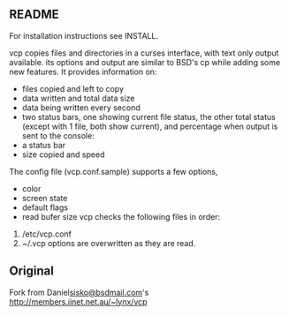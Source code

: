 README
------

For installation instructions see INSTALL.

vcp copies files and directories in a curses interface, with text only
output available. its options and output are similar to BSD's cp while
adding some new features.
It provides information on:
- files copied and left to copy
- data written and total data size
- data being written every second
- two status bars, one showing current file status, the other total status
  (except with 1 file, both show current), and percentage
when output is sent to the console:
- a status bar
- size copied and speed

The config file (vcp.conf.sample) supports a few options,
- color
- screen state
- default flags
- read bufer size
vcp checks the following files in order:
1. /etc/vcp.conf
2. ~/.vcp
options are overwritten as they are read.

## Original
Fork from Daniel<sisko@bsdmail.com>'s http://members.iinet.net.au/~lynx/vcp

